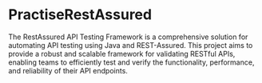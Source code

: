 # PractiseRestAssured
The RestAssured API Testing Framework is a comprehensive solution for automating API testing using Java and REST-Assured. This project aims to provide a robust and scalable framework for validating RESTful APIs, enabling teams to efficiently test and verify the functionality, performance, and reliability of their API endpoints.
